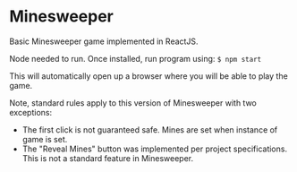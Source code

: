 # Minesweeper

Basic Minesweeper game implemented in ReactJS.

Node needed to run. Once installed, run program using:
```$ npm start```

This will automatically open up a browser where you will be able to play the game.

Note, standard rules apply to this version of Minesweeper with two exceptions:
* The first click is not guaranteed safe. Mines are set when instance of game is set.
* The "Reveal Mines" button was implemented per project specifications. This is not a standard feature in Minesweeper.